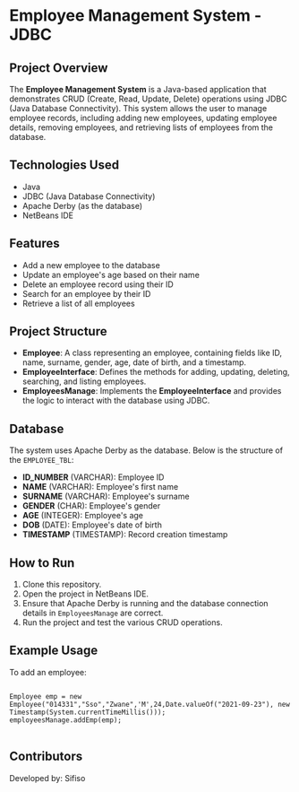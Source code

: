 <!DOCTYPE html>
<html lang="en">
<head>
    <meta charset="UTF-8">
    <meta name="viewport" content="width=device-width, initial-scale=1.0">
    <title>Employee Management System - JDBC</title>
</head>
<body>

<h1>Employee Management System - JDBC</h1>

<h2>Project Overview</h2>
<p>
    The <strong>Employee Management System</strong> is a Java-based application that demonstrates CRUD (Create, Read, Update, Delete) operations using JDBC (Java Database Connectivity). This system allows the user to manage employee records, including adding new employees, updating employee details, removing employees, and retrieving lists of employees from the database.
</p>

<h2>Technologies Used</h2>
<ul>
    <li>Java</li>
    <li>JDBC (Java Database Connectivity)</li>
    <li>Apache Derby (as the database)</li>
    <li>NetBeans IDE</li>
</ul>

<h2>Features</h2>
<ul>
    <li>Add a new employee to the database</li>
    <li>Update an employee's age based on their name</li>
    <li>Delete an employee record using their ID</li>
    <li>Search for an employee by their ID</li>
    <li>Retrieve a list of all employees</li>
</ul>

<h2>Project Structure</h2>
<ul>
    <li><strong>Employee</strong>: A class representing an employee, containing fields like ID, name, surname, gender, age, date of birth, and a timestamp.</li>
    <li><strong>EmployeeInterface</strong>: Defines the methods for adding, updating, deleting, searching, and listing employees.</li>
    <li><strong>EmployeesManage</strong>: Implements the <strong>EmployeeInterface</strong> and provides the logic to interact with the database using JDBC.</li>
</ul>

<h2>Database</h2>
<p>The system uses Apache Derby as the database. Below is the structure of the <code>EMPLOYEE_TBL</code>:</p>
<ul>
    <li><strong>ID_NUMBER</strong> (VARCHAR): Employee ID</li>
    <li><strong>NAME</strong> (VARCHAR): Employee's first name</li>
    <li><strong>SURNAME</strong> (VARCHAR): Employee's surname</li>
    <li><strong>GENDER</strong> (CHAR): Employee's gender</li>
    <li><strong>AGE</strong> (INTEGER): Employee's age</li>
    <li><strong>DOB</strong> (DATE): Employee's date of birth</li>
    <li><strong>TIMESTAMP</strong> (TIMESTAMP): Record creation timestamp</li>
</ul>

<h2>How to Run</h2>
<ol>
    <li>Clone this repository.</li>
    <li>Open the project in NetBeans IDE.</li>
    <li>Ensure that Apache Derby is running and the database connection details in <code>EmployeesManage</code> are correct.</li>
    <li>Run the project and test the various CRUD operations.</li>
</ol>

<h2>Example Usage</h2>
<p>To add an employee:</p>
<pre>
<code>
Employee emp = new Employee("014331","Sso","Zwane",'M',24,Date.valueOf("2021-09-23"), new Timestamp(System.currentTimeMillis()));
employeesManage.addEmp(emp);
</code>
</pre>

<h2>Contributors</h2>
<p>Developed by: Sifiso</p>

</body>
</html>
